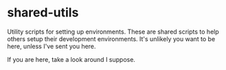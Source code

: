 # shared-utils
Utility scripts for setting up environments. These are shared scripts to help others setup their development environments. It's unlikely you want to be here, unless I've sent you here. 

If you are here, take a look around I suppose. 